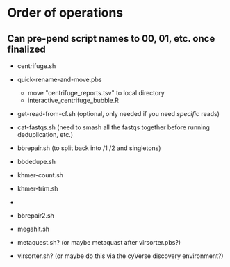 # Order of operations
## Can pre-pend script names to 00, 01, etc. once finalized

* centrifuge.sh


* quick-rename-and-move.pbs
    * move "centrifuge_reports.tsv" to local directory
    * interactive_centrifuge_bubble.R
* get-read-from-cf.sh (optional, only needed if you need *specific* reads)
* cat-fastqs.sh (need to smash all the fastqs together before running deduplication, etc.)
* bbrepair.sh (to split back into /1 /2 and singletons)
* bbdedupe.sh
* khmer-count.sh
* khmer-trim.sh
* ~~~khmer-extract.pbs~~~
* bbrepair2.sh
* megahit.sh
* metaquest.sh? (or maybe metaquast after virsorter.pbs?)
* virsorter.sh? (or maybe do this via the cyVerse discovery environment?)
